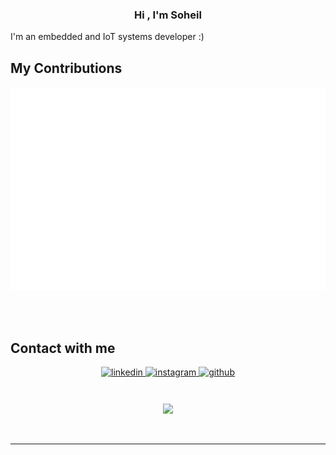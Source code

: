 ### <div align="center">Hi , I'm Soheil
I'm an embedded and IoT systems developer :)
<br/>  
  
## My Contributions  
  
![Metrics](/metrics.plugin.isocalendar.svg)

<br/>  


<br/>  

## Contact with me  
<div align="center">
<a href="https://www.linkedin.com/in/soheil-saffar-408446195/?originalSubdomain=ir" target="_blank">
<img src=https://img.shields.io/badge/linkedin-%231E77B5.svg?&style=for-the-badge&logo=linkedin&logoColor=white alt=linkedin style="margin-bottom: 5px;" />
</a>
<a href="https://www.instagram.com/soheil.saffar0022/" target="_blank">
<img src=https://img.shields.io/badge/instagram-%23000000.svg?&style=for-the-badge&logo=instagram&logoColor=white alt=instagram style="margin-bottom: 5px;" />
</a>
<a href="https://github.com/Saffarofski" target="_blank">
<img src=https://img.shields.io/badge/github-%2324292e.svg?&style=for-the-badge&logo=github&logoColor=white alt=github style="margin-bottom: 5px;" />
</a>  
</div>  
  
<br/>  

<!-- ## Github Stats  
<div align="center"><img src="https://github-readme-stats.vercel.app/api?username=Saffarofski&show_icons=true&count_private=true&hide_border=true" align="center" /></div>   -->

<br/>  

<div align="center">
<img src="https://komarev.com/ghpvc/?username=Saffarofski&&style=flat-square" align="center" />
</div>  
  
<br/>  

<br />

----
